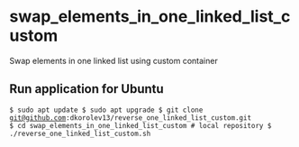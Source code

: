 # swap_elements_in_one_linked_list_custom
Swap elements in one linked list using custom container
## Run application for Ubuntu
<code>$ sudo apt update
$ sudo apt upgrade
$ git clone git@github.com:dkorolev13/reverse_one_linked_list_custom.git
$ cd swap_elements_in_one_linked_list_custom # local repository
$ ./reverse_one_linked_list_custom.sh</code>
